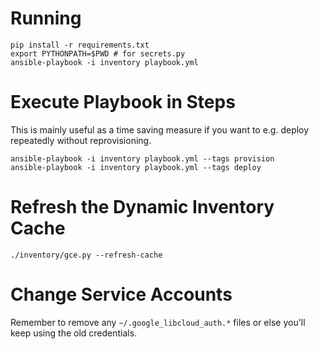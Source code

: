 # Running

```
pip install -r requirements.txt
export PYTHONPATH=$PWD # for secrets.py
ansible-playbook -i inventory playbook.yml
```

# Execute Playbook in Steps

This is mainly useful as a time saving measure if you want to
e.g. deploy repeatedly without reprovisioning.

```
ansible-playbook -i inventory playbook.yml --tags provision
ansible-playbook -i inventory playbook.yml --tags deploy
```

# Refresh the Dynamic Inventory Cache

```
./inventory/gce.py --refresh-cache
```

# Change Service Accounts

Remember to remove any `~/.google_libcloud_auth.*` files or else
you'll keep using the old credentials.

